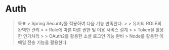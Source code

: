# Auth

> 목표
>     > Spring Security를 적용하여 다음 기능 만족한다.
>     >     > 유저의 ROLE의 완벽한 관리
>     >     > Role에 따른 다른 권한 및 이용 서비스 설계
>     >     > Token을 활용한 인가처리
>     >     > OAuth2를 활용한 소셜 로그인 기능 완비
>     > Node를 활용한 이메일 전송 기능을 활용한다.
